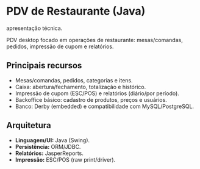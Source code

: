 # PDV de Restaurante (Java)
apresentação técnica.

PDV desktop focado em operações de restaurante: mesas/comandas, pedidos, impressão de cupom e relatórios.

## Principais recursos
- Mesas/comandas, pedidos, categorias e itens.
- Caixa: abertura/fechamento, totalização e histórico.
- Impressão de cupom (ESC/POS) e relatórios (diário/por período).
- Backoffice básico: cadastro de produtos, preços e usuários.
- Banco: Derby (embedded) e compatibilidade com MySQL/PostgreSQL.

## Arquitetura 
- **Linguagem/UI:** Java (Swing).
- **Persistência:** ORM/JDBC.
- **Relatórios:** JasperReports.
- **Impressão:** ESC/POS (raw print/driver).
